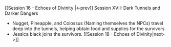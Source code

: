 [[Session 16 - Echoes of Divinity |<-prev]]
Session XVII: Dark Tunnels and Darker Dangers
- Nugget, Pineapple, and Colossus (Naming themselves the NPCs) travel deep into the tunnels, helping obtain food and supplies for the survivors. 
- Jessica black joins the survivors.
[[Session 18 - Echoes of Divinity|next->]]